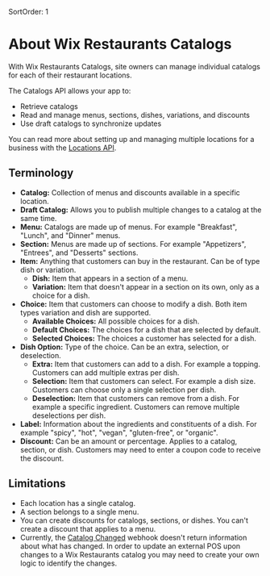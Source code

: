 SortOrder: 1
# About Wix Restaurants Catalogs

With Wix Restaurants Catalogs, site owners can manage individual catalogs for each of their restaurant locations.

The Catalogs API allows your app to:

* Retrieve catalogs
* Read and manage menus, sections, dishes, variations, and discounts
* Use draft catalogs to synchronize updates

You can read more about setting up and managing multiple locations for a business with the [Locations API](https://dev.wix.com/api/rest/business-info/locations/introduction).


## Terminology


* **Catalog:** Collection of menus and discounts available in a specific location.
* **Draft Catalog:** Allows you to publish multiple changes to a catalog at the same time.
* **Menu:** Catalogs are made up of menus. For example "Breakfast", "Lunch", and "Dinner" menus.
* **Section:** Menus are made up of sections. For example "Appetizers", "Entrees", and "Desserts" sections.
* **Item:** Anything that customers can buy in the restaurant. Can be of type dish or variation.
    + **Dish:** Item that appears in a section of a menu.
    + **Variation:** Item that doesn't appear in a section on its own, only as a choice for a dish.
* **Choice:** Item that customers can choose to modify a dish. Both item types variation and dish are supported.
    + **Available Choices:** All possible choices for a dish.
    + **Default Choices:** The choices for a dish that are selected by default.
    + **Selected Choices:** The choices a customer has selected for a dish.
* **Dish Option:** Type of the choice. Can be an extra, selection, or deselection.
    + **Extra:** Item that customers can add to a dish. For example a topping. Customers can add multiple extras per dish.
    + **Selection:** Item that customers can select. For example a dish size. Customers can choose only a single selection per dish.
    + **Deselection:** Item that customers can remove from a dish. For example a specific ingredient. Customers can remove multiple deselections per dish.
* **Label:** Information about the ingredients and constituents of a dish. For example "spicy", "hot", "vegan", "gluten-free", or "organic".
* **Discount:** Can be an amount or percentage. Applies to a catalog, section, or dish. Customers may need to enter a coupon code to receive the discount.


## Limitations

* Each location has a single catalog.
* A section belongs to a single menu.
* You can create discounts for catalogs, sections, or dishes. You can't create a discount that applies to a menu.
* Currently, the [Catalog Changed](https://dev.wix.com/api/rest/wix-restaurants/catalogs/catalogs/catalog-changed-webhook) webhook doesn't return information about what has changed. In order to update an external POS upon changes to a Wix Restaurants catalog you may need to create your own logic to identify the changes.
